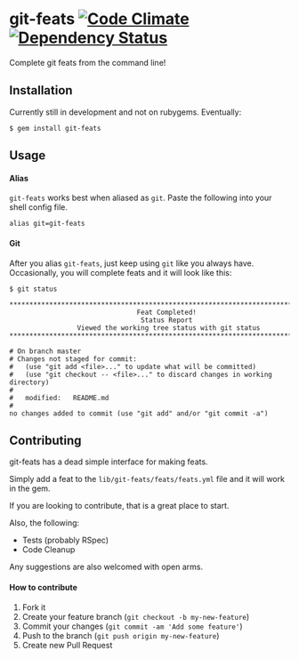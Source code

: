 # git-feats [![Code Climate](https://codeclimate.com/badge.png)](https://codeclimate.com/github/cknadler/git-feats) [![Dependency Status](https://gemnasium.com/cknadler/git-feats.png)](https://gemnasium.com/cknadler/git-feats) 

Complete git feats from the command line!

## Installation

Currently still in development and not on rubygems. Eventually: 

    $ gem install git-feats

## Usage

#### Alias

`git-feats` works best when aliased as `git`. Paste the following into your shell config file.

```
alias git=git-feats
```

#### Git

After you alias `git-feats`, just keep using `git` like you always have. Occasionally, you will complete feats and it will look like this:

```
$ git status

********************************************************************************
                                Feat Completed!                                 
                                 Status Report                                  
                 Viewed the working tree status with git status                 
********************************************************************************

# On branch master
# Changes not staged for commit:
#   (use "git add <file>..." to update what will be committed)
#   (use "git checkout -- <file>..." to discard changes in working directory)
#
#	modified:   README.md
#
no changes added to commit (use "git add" and/or "git commit -a")

```

## Contributing

git-feats has a dead simple interface for making feats. 

Simply add a feat to the `lib/git-feats/feats/feats.yml` file and it will work in the gem.

If you are looking to contribute, that is a great place to start.

Also, the following:

* Tests (probably RSpec)
* Code Cleanup

Any suggestions are also welcomed with open arms.

#### How to contribute

1. Fork it
2. Create your feature branch (`git checkout -b my-new-feature`)
3. Commit your changes (`git commit -am 'Add some feature'`)
4. Push to the branch (`git push origin my-new-feature`)
5. Create new Pull Request

